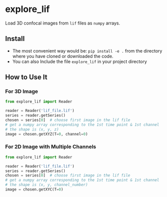 # explore_lif

Load 3D confocal images from `lif` files as `numpy` arrays.

## Install

- The most convenient way would be: `pip install -e .` from the directory where you have cloned or downloaded the code.
- You can also Include the file `explore_lif` in your project directory

## How to Use It

### For 3D Image

```python
from explore_lif import Reader

reader = Reader('lif_file.lif')
series = reader.getSeries()
chosen = series[0]  # choose first image in the lif file
# get a numpy array corresponding to the 1st time point & 1st channel
# the shape is (x, y, z)
image = chosen.getXYZ(T=0, channel=0)
```

### For 2D Image with Multiple Channels

```python
from explore_lif import Reader

reader = Reader('lif_file.lif')
series = reader.getSeries()
chosen = series[0]  # choose first image in the lif file
# get a numpy array corresponding to the 1st time point & 1st channel
# the shape is (x, y, channel_number)
image = chosen.getXYC(T=0)
```

